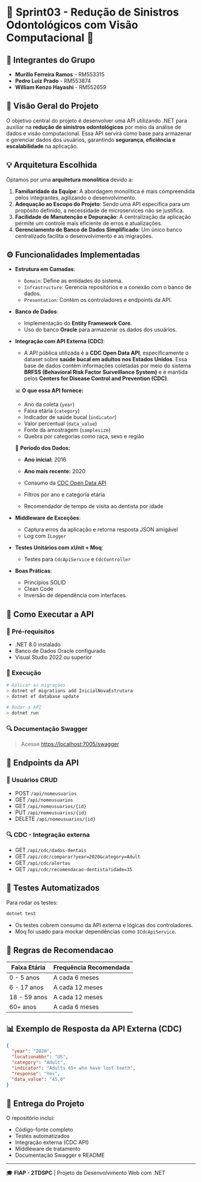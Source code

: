 # 📌 Sprint03 - Redução de Sinistros Odontológicos com Visão Computacional 🦷

## 👥 Integrantes do Grupo

* **Murillo Ferreira Ramos** - RM553315
* **Pedro Luiz Prado** - RM553874
* **William Kenzo Hayashi** - RM552659

## 📖 Visão Geral do Projeto

O objetivo central do projeto é desenvolver uma API utilizando .NET para auxiliar na **redução de sinistros odontológicos** por meio da análise de dados e visão computacional. Essa API servirá como base para armazenar e gerenciar dados dos usuários, garantindo **segurança, eficiência e escalabilidade** na aplicação.

## 💡 Arquitetura Escolhida

Optamos por uma **arquitetura monolítica** devido a:

1. **Familiaridade da Equipe**: A abordagem monolítica é mais compreendida pelos integrantes, agilizando o desenvolvimento.
2. **Adequação ao Escopo do Projeto**: Sendo uma API específica para um propósito definido, a necessidade de microservices não se justifica.
3. **Facilidade de Manutenção e Depuração**: A centralização da aplicação permite um controle mais eficiente de erros e atualizações.
4. **Gerenciamento de Banco de Dados Simplificado**: Um único banco centralizado facilita o desenvolvimento e as migrações.

## ⚙️ Funcionalidades Implementadas

* **Estrutura em Camadas**:

  * `Domain`: Define as entidades do sistema.
  * `Infrastructure`: Gerencia repositórios e a conexão com o banco de dados.
  * `Presentation`: Contém os controladores e endpoints da API.

* **Banco de Dados**:

  * Implementação do **Entity Framework Core**.
  * Uso do banco **Oracle** para armazenar os dados dos usuários.

* **Integração com API Externa (CDC)**:

  * A API pública utilizada é a **CDC Open Data API**, especificamente o dataset sobre **saúde bucal em adultos nos Estados Unidos**. Essa base de dados contém informações coletadas por meio do sistema **BRFSS (Behavioral Risk Factor Surveillance System)** e é mantida pelos **Centers for Disease Control and Prevention (CDC)**.

  📊 **O que essa API fornece:**

  * Ano da coleta (`year`)
  * Faixa etária (`category`)
  * Indicador de saúde bucal (`indicator`)
  * Valor percentual (`data_value`)
  * Fonte da amostragem (`samplesize`)
  * Quebra por categorias como raça, sexo e região

  📅 **Período dos Dados:**

  * **Ano inicial:** 2016

  * **Ano mais recente:** 2020

  * Consumo da [CDC Open Data API](https://data.cdc.gov)

  * Filtros por ano e categoria etária

  * Recomendador de tempo de visita ao dentista por idade

* **Middleware de Exceções**:

  * Captura erros da aplicação e retorna resposta JSON amigável
  * Log com `ILogger`

* **Testes Unitários com xUnit + Moq**:

  * Testes para `CdcApiService` e `CdcController`

* **Boas Práticas**:

  * Princípios SOLID
  * Clean Code
  * Inversão de dependência com interfaces

## 🚀 Como Executar a API

### 📌 Pré-requisitos

* .NET 8.0 instalado
* Banco de Dados Oracle configurado
* Visual Studio 2022 ou superior

### 🔧 Execução

```bash
# Aplicar as migrações
> dotnet ef migrations add InicialNovaEstrutura
> dotnet ef database update

# Rodar a API
> dotnet run
```

### 🔍 Documentação Swagger

> Acesse [https://localhost:7005/swagger](https://localhost:7005/swagger)

## 🔄 Endpoints da API

### 📌 Usuários CRUD

* POST `/api/nomeusuarios`
* GET `/api/nomeusuarios`
* GET `/api/nomeusuarios/{id}`
* PUT `/api/nomeusuarios/{id}`
* DELETE `/api/nomeusuarios/{id}`

### 🔍 CDC - Integração externa

* GET `/api/cdc/dados-dentais`
* GET `/api/cdc/comparar?year=2020&category=Adult`
* GET `/api/cdc/alertas`
* GET `/api/cdc/recomendacao-dentista?idade=35`

## 🔮 Testes Automatizados

Para rodar os testes:

```bash
dotnet test
```

* Os testes cobrem consumo da API externa e lógicas dos controladores.
* Moq foi usado para mockar dependências como `ICdcApiService`.

## 📅 Regras de Recomendacao

| Faixa Etária | Frequência Recomendada |
| ------------ | ---------------------- |
| 0 - 5 anos   | A cada 6 meses         |
| 6 - 17 anos  | A cada 12 meses        |
| 18 - 59 anos | A cada 12 meses        |
| 60+ anos     | A cada 6 meses         |

## 📊 Exemplo de Resposta da API Externa (CDC)

```json
{
  "year": "2020",
  "locationabbr": "US",
  "category": "Adult",
  "indicator": "Adults 65+ who have lost teeth",
  "response": "Yes",
  "data_value": "45.0"
}
```

## 📄 Entrega do Projeto

O repositório inclui:

* Código-fonte completo
* Testes automatizados
* Integração externa (CDC API)
* Middleware de tratamento
* Documentação Swagger e README

---

🎓 **FIAP - 2TDSPC** | Projeto de Desenvolvimento Web com .NET
